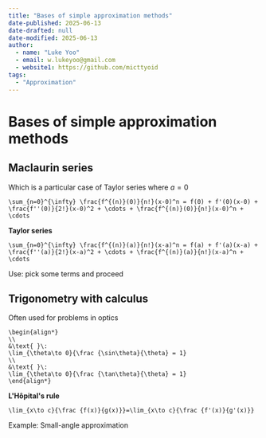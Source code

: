 ```yaml
---
title: "Bases of simple approximation methods"
date-published: 2025-06-13
date-drafted: null
date-modified: 2025-06-13
author:
  - name: "Luke Yoo"
  - email: w.lukeyoo@gmail.com
  - website1: https://github.com/micttyoid
tags:
  - "Approximation"
---
```


# Bases of simple approximation methods

## Maclaurin series

Which is a particular case of Taylor series where $a = 0$

```[latex]
\sum_{n=0}^{\infty} \frac{f^{(n)}(0)}{n!}(x-0)^n = f(0) + f'(0)(x-0) + \frac{f''(0)}{2!}(x-0)^2 + \cdots + \frac{f^{(n)}(0)}{n!}(x-0)^n + \cdots
```

**Taylor series**

```[latex]
\sum_{n=0}^{\infty} \frac{f^{(n)}(a)}{n!}(x-a)^n = f(a) + f'(a)(x-a) + \frac{f''(a)}{2!}(x-a)^2 + \cdots + \frac{f^{(n)}(a)}{n!}(x-a)^n + \cdots
```

Use: pick some terms and proceed

## Trigonometry with calculus

Often used for problems in optics

```[latex]
\begin{align*}
\\
&\text{ }\: 
\lim_{\theta\to 0}{\frac {\sin\theta}{\theta} = 1}
\\
&\text{ }\: 
\lim_{\theta\to 0}{\frac {\tan\theta}{\theta} = 1}
\end{align*}
```

**L'Hôpital's rule**

```[latex]
\lim_{x\to c}{\frac {f(x)}{g(x)}}=\lim_{x\to c}{\frac {f'(x)}{g'(x)}}
```

Example: Small-angle approximation
